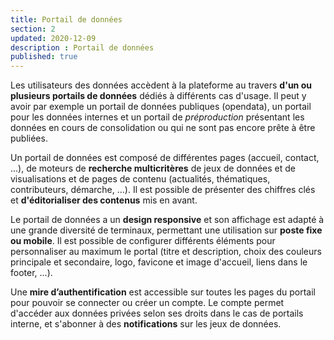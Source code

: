 ```yaml
---
title: Portail de données
section: 2
updated: 2020-12-09
description : Portail de données
published: true
---
```


Les utilisateurs des données accèdent à la plateforme au travers **d'un ou plusieurs portails de données** dédiés à différents cas d'usage. Il peut y avoir par exemple un portail de données publiques (opendata), un portail pour les données internes et un portail de *préproduction* présentant les données en cours de consolidation ou qui ne sont pas encore prête à être publiées.

Un portail de données est composé de différentes pages (accueil, contact, ...), de moteurs de  **recherche multicritères** de jeux de données et de visualisations et de pages de contenu (actualités, thématiques, contributeurs, démarche, ...). Il est possible de présenter des chiffres clés et **d'éditorialiser des contenus** mis en avant.

Le portail de données a un **design responsive** et son affichage est adapté à une grande diversité de terminaux, permettant une utilisation sur **poste fixe ou mobile**. Il est possible de configurer différents éléments pour personnaliser au maximum le portal (titre et description, choix des couleurs principale et secondaire, logo, favicone et image d'accueil, liens dans le footer, ...).

Une **mire d’authentification** est accessible sur toutes les pages du portail pour pouvoir se connecter ou créer un compte. Le compte permet d'accéder aux données privées selon ses droits dans le cas de portails interne, et s'abonner à des **notifications** sur les jeux de données.